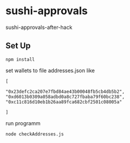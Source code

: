 # sushi-approvals
sushi-approvals-after-hack


## Set Up
 ```
 npm install
 ```
 
 set wallets to file addresses.json like
  ```
[

  "0x23defc2ca207e7fbd84ae43b00048fb5cb4db5b2",
  "0xd6013b0309a058adbd0a8c727fbaba79f60bc238", 
  "0xc11c816d10eb1b26aa89fca682cbf2501c08005a"

]

 ```
 
 run programm 
  ```
 node сheckAddresses.js
 ```
